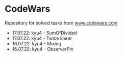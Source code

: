 # CodeWars
Repository for solved tasks from www.codewars.com

* 17.07.22:  kyu4 - SumOfDivided
* 17.07.22:  kyu4 - Twice linear
* 16.07.22:  kyu4 - Mixing
* 16.07.22:  kyu4 - ObserverPin